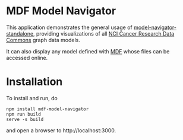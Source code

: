 # MDF Model Navigator

This application demonstrates the general usage of 
[model-navigator-standalone](https://www.npmjs.com/package/model-navigator-standalone),
providing visualizations of all [NCI Cancer Research Data Commons](https://datacommons.cancer.gov/)
graph data models.

It can also display any model defined with [MDF](https://github.com/CBIIT/bento-mdf)
whose files can be accessed online.

# Installation

To install and run, do

```shell
npm install mdf-model-navigator
npm run build
serve -s build
```

and open a browser to http://localhost:3000.

